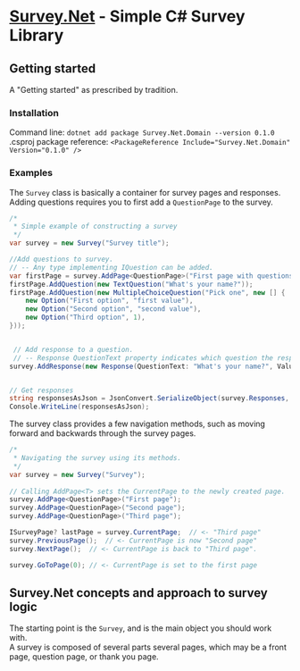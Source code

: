 # [Survey.Net](https://www.nuget.org/packages/Survey.Net.Domain/) - Simple C# Survey Library

## Getting started
A "Getting started" as prescribed by tradition.  

### Installation
Command line: `dotnet add package Survey.Net.Domain --version 0.1.0`  
.csproj package reference: `<PackageReference Include="Survey.Net.Domain" Version="0.1.0" />`


### Examples
The `Survey` class is basically a container for survey pages and responses.  
Adding questions requires you to first add a `QuestionPage` to the survey.  

```c#
/*
 * Simple example of constructing a survey
 */
var survey = new Survey("Survey title");

//Add questions to survey.
// -- Any type implementing IQuestion can be added.
var firstPage = survey.AddPage<QuestionPage>("First page with questions");
firstPage.AddQuestion(new TextQuestion("What's your name?"));
firstPage.AddQuestion(new MultipleChoiceQuestion("Pick one", new [] {
    new Option("First option", "first value"),
    new Option("Second option", "second value"),
    new Option("Third option", 1),
}));


 // Add response to a question.
 // -- Response QuestionText property indicates which question the response is for.
survey.AddResponse(new Response(QuestionText: "What's your name?", Value: "Nicklas"));


// Get responses
string responsesAsJson = JsonConvert.SerializeObject(survey.Responses, Formatting.Indented);
Console.WriteLine(responsesAsJson);
```

The survey class provides a few navigation methods, such as moving forward and backwards through the survey pages.  

```c#
/*
 * Navigating the survey using its methods.
 */
var survey = new Survey("Survey");
            
// Calling AddPage<T> sets the CurrentPage to the newly created page.
survey.AddPage<QuestionPage>("First page");
survey.AddPage<QuestionPage>("Second page");
survey.AddPage<QuestionPage>("Third page");

ISurveyPage? lastPage = survey.CurrentPage;  // <- "Third page"
survey.PreviousPage();  // <- CurrentPage is now "Second page"
survey.NextPage();  // <- CurrentPage is back to "Third page".

survey.GoToPage(0); // <- CurrentPage is set to the first page
```

## Survey.Net concepts and approach to survey logic

The starting point is the `Survey`, and is the main object you should work with.  
A survey is composed of several parts several pages, which may be a front page, question page, or thank you page.
